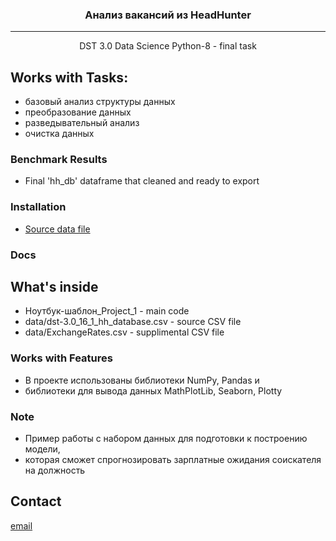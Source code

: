 

<h3 align="center">Анализ вакансий из HeadHunter</h3>

---

<p align="center"> DST 3.0 Data Science Python-8 - final task</p>

## Works with Tasks:

-   базовый анализ структуры данных
-   преобразование данных
-   разведывательный анализ
-   очистка данных

### Benchmark Results

-   Final 'hh_db' dataframe that cleaned and ready to export

### Installation

-   [Source data file](https://drive.google.com/file/d/1Kb78mAWYKcYlellTGhIjPI-bCcKbGuTn/view?usp=sharing)

### Docs


## What's inside

- Ноутбук-шаблон_Project_1 - main code
- data/dst-3.0_16_1_hh_database.csv - source CSV file
- data/ExchangeRates.csv - supplimental CSV file

### Works with Features

- В проекте использованы библиотеки NumPy, Pandas и
- библиотеки для вывода данных MathPlotLib, Seaborn, Plotty

### Note

- Пример работы с набором данных для подготовки к построению модели,
- которая сможет спрогнозировать зарплатные ожидания соискателя на должность

## Contact

[email](ttt010ttt@mail.ru)

